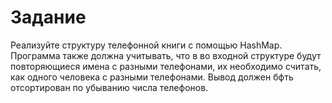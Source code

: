 # Задание
Реализуйте структуру телефонной книги с помощью HashMap.    
Программа также должна учитывать, что в во входной структуре будут повторяющиеся имена с разными телефонами, их необходимо считать, как одного человека с разными телефонами. Вывод должен бфть отсортирован по убыванию числа телефонов.